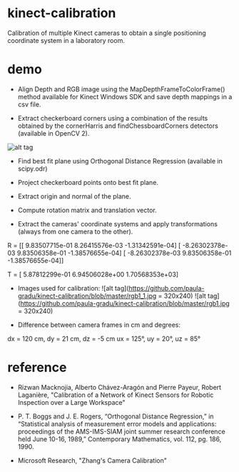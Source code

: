 # kinect-calibration
Calibration of multiple Kinect cameras to obtain a single positioning coordinate system in a laboratory room.

# demo

- Align Depth and RGB image using the MapDepthFrameToColorFrame() method available for Kinect Windows SDK and save depth mappings in a csv file.

- Extract checkerboard corners using a combination of the results obtained by the cornerHarris and findChessboardCorners detectors (available in OpenCV 2).

![alt tag](https://github.com/paula-gradu/kinect-calibration/blob/master/Screenshot%20from%202016-11-01%2013:13:30.png)

- Find best fit plane using Orthogonal Distance Regression (available in scipy.odr)

- Project checkerboard points onto best fit plane.

- Extract origin and normal of the plane.

- Compute rotation matrix and translation vector.

- Extract the cameras' coordinate systems and apply transformations (always from one camera to the other).

R = [[  9.83507715e-01   8.26415576e-03  -1.31342591e-04]
     [ -8.26302378e-03   9.83506358e-01  -1.38576655e-04]
     [ -8.26302378e-03   9.83506358e-01  -1.38576655e-04]] 
     
T = [  5.87812299e-01   6.94506028e+00   1.70568353e+03]

- Images used for calibration:
![alt tag](https://github.com/paula-gradu/kinect-calibration/blob/master/rgb1_1.jpg = 320x240)
![alt tag](https://github.com/paula-gradu/kinect-calibration/blob/master/rgb1.jpg = 320x240)

- Difference between camera frames in cm and degrees:

dx = 120 cm, dy = 21 cm, dz = -5 cm
ux = 125°, uy = 20°, uz = 85°

# reference

- Rizwan Macknojia, Alberto Chávez-Aragón and Pierre Payeur, Robert Laganière, "Calibration of a Network of Kinect Sensors for Robotic Inspection over a Large Workspace"

- P. T. Boggs and J. E. Rogers, “Orthogonal Distance Regression,” in “Statistical analysis of measurement error models and applications: proceedings of the AMS-IMS-SIAM joint summer research conference held June 10-16, 1989,” Contemporary Mathematics, vol. 112, pg. 186, 1990.

- Microsoft Research, "Zhang's Camera Calibration"
